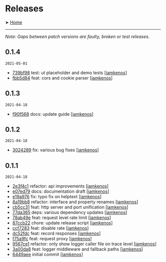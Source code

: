 # Releases

➤ [Home](../README.md)

---

_Note: Gaps between patch versions are faulty, broken or test releases._

## 0.1.4

`2021-05-01`

- [739bf98](https://github.com//iamkenos/fragile/commit/739bf98) test: ut placeholder and demo tests [[iamkenos](https://github.com/iamkenos)]
- [fbb5d84](https://github.com//iamkenos/fragile/commit/fbb5d84) feat: cors and cookie parser [[iamkenos](https://github.com/iamkenos)]

## 0.1.3

`2021-04-18`

- [f90f568](https://github.com//iamkenos/fragile/commit/f90f568) docs: update guide [[iamkenos](https://github.com/iamkenos)]

## 0.1.2

`2021-04-18`

- [3024289](https://github.com//iamkenos/fragile/commit/3024289) fix: various bug fixes [[iamkenos](https://github.com/iamkenos)]

## 0.1.1

`2021-04-18`

- [2e3f4c1](https://github.com//iamkenos/fragile/commit/2e3f4c1) refactor: api improvements [[iamkenos](https://github.com/iamkenos)]
- [e07ed79](https://github.com//iamkenos/fragile/commit/e07ed79) docs: documentation draft [[iamkenos](https://github.com/iamkenos)]
- [e19a976](https://github.com//iamkenos/fragile/commit/e19a976) fix: typo fix on helptext [[iamkenos](https://github.com/iamkenos)]
- [8a19bb8](https://github.com//iamkenos/fragile/commit/8a19bb8) refactor: interface and property renames [[iamkenos](https://github.com/iamkenos)]
- [cb5cc31](https://github.com//iamkenos/fragile/commit/cb5cc31) feat: http server and port unification [[iamkenos](https://github.com/iamkenos)]
- [77da365](https://github.com//iamkenos/fragile/commit/77da365) deps: various dependency updates [[iamkenos](https://github.com/iamkenos)]
- [78ab49e](https://github.com//iamkenos/fragile/commit/78ab49e) feat: request level rate limit [[iamkenos](https://github.com/iamkenos)]
- [87ccb22](https://github.com//iamkenos/fragile/commit/87ccb22) chore: update release script [[iamkenos](https://github.com/iamkenos)]
- [ccf7283](https://github.com//iamkenos/fragile/commit/ccf7283) feat: disable rate [[iamkenos](https://github.com/iamkenos)]
- [dc52fdc](https://github.com//iamkenos/fragile/commit/dc52fdc) feat: record responses [[iamkenos](https://github.com/iamkenos)]
- [f75a9fc](https://github.com//iamkenos/fragile/commit/f75a9fc) feat: request proxy [[iamkenos](https://github.com/iamkenos)]
- [9567ce1](https://github.com//iamkenos/fragile/commit/9567ce1) refactor: only show logger caller file on trace level [[iamkenos](https://github.com/iamkenos)]
- [3a00da8](https://github.com//iamkenos/fragile/commit/3a00da8) feat: logger middleware and fallback paths [[iamkenos](https://github.com/iamkenos)]
- [6449aee](https://github.com//iamkenos/fragile/commit/6449aee) initial commit [[iamkenos](https://github.com/iamkenos)]

